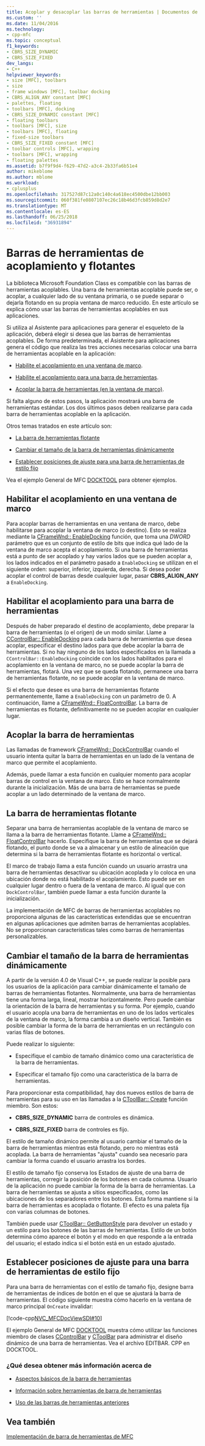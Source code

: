 ```yaml
---
title: Acoplar y desacoplar las barras de herramientas | Documentos de Microsoft
ms.custom: ''
ms.date: 11/04/2016
ms.technology:
- cpp-mfc
ms.topic: conceptual
f1_keywords:
- CBRS_SIZE_DYNAMIC
- CBRS_SIZE_FIXED
dev_langs:
- C++
helpviewer_keywords:
- size [MFC], toolbars
- size
- frame windows [MFC], toolbar docking
- CBRS_ALIGN_ANY constant [MFC]
- palettes, floating
- toolbars [MFC], docking
- CBRS_SIZE_DYNAMIC constant [MFC]
- floating toolbars
- toolbars [MFC], size
- toolbars [MFC], floating
- fixed-size toolbars
- CBRS_SIZE_FIXED constant [MFC]
- toolbar controls [MFC], wrapping
- toolbars [MFC], wrapping
- floating palettes
ms.assetid: b7f9f9d4-f629-47d2-a3c4-2b33fa6b51e4
author: mikeblome
ms.author: mblome
ms.workload:
- cplusplus
ms.openlocfilehash: 317527d87c12a0c140c4a618ec4500dbe12bb003
ms.sourcegitcommit: 060f381fe0807107ec26c18b46d3fcb859d8d2e7
ms.translationtype: MT
ms.contentlocale: es-ES
ms.lasthandoff: 06/25/2018
ms.locfileid: "36931894"
---
```

# <a name="docking-and-floating-toolbars"></a>Barras de herramientas de acoplamiento y flotantes
La biblioteca Microsoft Foundation Class es compatible con las barras de herramientas acoplables. Una barra de herramientas acoplable puede ser, o acoplar, a cualquier lado de su ventana primaria, o se puede separar o dejarla flotando en su propia ventana de marco reducido. En este artículo se explica cómo usar las barras de herramientas acoplables en sus aplicaciones.  
  
 Si utiliza al Asistente para aplicaciones para generar el esqueleto de la aplicación, deberá elegir si desea que las barras de herramientas acoplables. De forma predeterminada, el Asistente para aplicaciones genera el código que realiza las tres acciones necesarias colocar una barra de herramientas acoplable en la aplicación:  
  
-   [Habilite el acoplamiento en una ventana de marco](#_core_enabling_docking_in_a_frame_window).  
  
-   [Habilite el acoplamiento para una barra de herramientas](#_core_enabling_docking_for_a_toolbar).  
  
-   [Acoplar la barra de herramientas (en la ventana de marco)](#_core_docking_the_toolbar).  
  
 Si falta alguno de estos pasos, la aplicación mostrará una barra de herramientas estándar. Los dos últimos pasos deben realizarse para cada barra de herramientas acoplable en la aplicación.  
  
 Otros temas tratados en este artículo son:  
  
-   [La barra de herramientas flotante](#_core_floating_the_toolbar)  
  
-   [Cambiar el tamaño de la barra de herramientas dinámicamente](#_core_dynamically_resizing_the_toolbar)  
  
-   [Establecer posiciones de ajuste para una barra de herramientas de estilo fijo](#_core_setting_wrap_positions_for_a_fixed_style_toolbar)  
  
 Vea el ejemplo General de MFC [DOCKTOOL](../visual-cpp-samples.md) para obtener ejemplos.  
  
##  <a name="_core_enabling_docking_in_a_frame_window"></a> Habilitar el acoplamiento en una ventana de marco  
 Para acoplar barras de herramientas en una ventana de marco, debe habilitarse para acoplar la ventana de marco (o destino). Esto se realiza mediante la [CFrameWnd:: EnableDocking](../mfc/reference/cframewnd-class.md#enabledocking) función, que toma una *DWORD* parámetro que es un conjunto de estilo de bits que indica qué lado de la ventana de marco acepta el acoplamiento. Si una barra de herramientas está a punto de ser acoplado y hay varios lados que se pueden acoplar a, los lados indicados en el parámetro pasado a `EnableDocking` se utilizan en el siguiente orden: superior, inferior, izquierda, derecha. Si desea poder acoplar el control de barras desde cualquier lugar, pasar **CBRS_ALIGN_ANY** a `EnableDocking`.  
  
##  <a name="_core_enabling_docking_for_a_toolbar"></a> Habilitar el acoplamiento para una barra de herramientas  
 Después de haber preparado el destino de acoplamiento, debe preparar la barra de herramientas (o el origen) de un modo similar. Llame a [CControlBar:: EnableDocking](../mfc/reference/ccontrolbar-class.md#enabledocking) para cada barra de herramientas que desea acoplar, especificar el destino lados para que debe acoplar la barra de herramientas. Si no hay ninguno de los lados especificados en la llamada a `CControlBar::EnableDocking` coincide con los lados habilitados para el acoplamiento en la ventana de marco, no se puede acoplar la barra de herramientas, flotará. Una vez que se queda flotando, permanece una barra de herramientas flotante, no se puede acoplar en la ventana de marco.  
  
 Si el efecto que desee es una barra de herramientas flotante permanentemente, llame a `EnableDocking` con un parámetro de 0. A continuación, llame a [CFrameWnd:: FloatControlBar](../mfc/reference/cframewnd-class.md#floatcontrolbar). La barra de herramientas es flotante, definitivamente no se pueden acoplar en cualquier lugar.  
  
##  <a name="_core_docking_the_toolbar"></a> Acoplar la barra de herramientas  
 Las llamadas de framework [CFrameWnd:: DockControlBar](../mfc/reference/cframewnd-class.md#dockcontrolbar) cuando el usuario intenta quitar la barra de herramientas en un lado de la ventana de marco que permite el acoplamiento.  
  
 Además, puede llamar a esta función en cualquier momento para acoplar barras de control en la ventana de marco. Esto se hace normalmente durante la inicialización. Más de una barra de herramientas se puede acoplar a un lado determinado de la ventana de marco.  
  
##  <a name="_core_floating_the_toolbar"></a> La barra de herramientas flotante  
 Separar una barra de herramientas acoplable de la ventana de marco se llama a la barra de herramientas flotante. Llame a [CFrameWnd:: FloatControlBar](../mfc/reference/cframewnd-class.md#floatcontrolbar) hacerlo. Especifique la barra de herramientas que se dejará flotando, el punto donde se va a almacenar y un estilo de alineación que determina si la barra de herramientas flotante es horizontal o vertical.  
  
 El marco de trabajo llama a esta función cuando un usuario arrastra una barra de herramientas desactivar su ubicación acoplada y lo coloca en una ubicación donde no está habilitado el acoplamiento. Esto puede ser en cualquier lugar dentro o fuera de la ventana de marco. Al igual que con `DockControlBar`, también puede llamar a esta función durante la inicialización.  
  
 La implementación de MFC de barras de herramientas acoplables no proporciona algunas de las características extendidas que se encuentran en algunas aplicaciones que admiten barras de herramientas acoplables. No se proporcionan características tales como barras de herramientas personalizables.  
  
##  <a name="_core_dynamically_resizing_the_toolbar"></a> Cambiar el tamaño de la barra de herramientas dinámicamente  
 A partir de la versión 4.0 de Visual C++, se puede realizar la posible para los usuarios de la aplicación para cambiar dinámicamente el tamaño de barras de herramientas flotantes. Normalmente, una barra de herramientas tiene una forma larga, lineal, mostrar horizontalmente. Pero puede cambiar la orientación de la barra de herramientas y su forma. Por ejemplo, cuando el usuario acopla una barra de herramientas en uno de los lados verticales de la ventana de marco, la forma cambia a un diseño vertical. También es posible cambiar la forma de la barra de herramientas en un rectángulo con varias filas de botones.  
  
 Puede realizar lo siguiente:  
  
-   Especifique el cambio de tamaño dinámico como una característica de la barra de herramientas.  
  
-   Especificar el tamaño fijo como una característica de la barra de herramientas.  
  
 Para proporcionar esta compatibilidad, hay dos nuevos estilos de barra de herramientas para su uso en las llamadas a la [CToolBar:: Create](../mfc/reference/ctoolbar-class.md#create) función miembro. Son estos:  
  
-   **CBRS_SIZE_DYNAMIC** barra de controles es dinámica.  
  
-   **CBRS_SIZE_FIXED** barra de controles es fijo.  
  
 El estilo de tamaño dinámico permite al usuario cambiar el tamaño de la barra de herramientas mientras está flotando, pero no mientras está acoplada. La barra de herramientas "ajusta" cuando sea necesario para cambiar la forma cuando el usuario arrastra los bordes.  
  
 El estilo de tamaño fijo conserva los Estados de ajuste de una barra de herramientas, corregir la posición de los botones en cada columna. Usuario de la aplicación no puede cambiar la forma de la barra de herramientas. La barra de herramientas se ajusta a sitios especificados, como las ubicaciones de los separadores entre los botones. Esta forma mantiene si la barra de herramientas es acoplada o flotante. El efecto es una paleta fija con varias columnas de botones.  
  
 También puede usar [CToolBar:: GetButtonStyle](../mfc/reference/ctoolbar-class.md#getbuttonstyle) para devolver un estado y un estilo para los botones de las barras de herramientas. Estilo de un botón determina cómo aparece el botón y el modo en que responde a la entrada del usuario; el estado indica si el botón está en un estado ajustado.  
  
##  <a name="_core_setting_wrap_positions_for_a_fixed_style_toolbar"></a> Establecer posiciones de ajuste para una barra de herramientas de estilo fijo  
 Para una barra de herramientas con el estilo de tamaño fijo, designe barra de herramientas de índices de botón en el que se ajustará la barra de herramientas. El código siguiente muestra cómo hacerlo en la ventana de marco principal `OnCreate` invalidar:  
  
 [!code-cpp[NVC_MFCDocViewSDI#10](../mfc/codesnippet/cpp/docking-and-floating-toolbars_1.cpp)]  
  
 El ejemplo General de MFC [DOCKTOOL](../visual-cpp-samples.md) muestra cómo utilizar las funciones miembro de clases [CControlBar](../mfc/reference/ccontrolbar-class.md) y [CToolBar](../mfc/reference/ctoolbar-class.md) para administrar el diseño dinámico de una barra de herramientas. Vea el archivo EDITBAR. CPP en DOCKTOOL.  
  
### <a name="what-do-you-want-to-know-more-about"></a>¿Qué desea obtener más información acerca de  
  
-   [Aspectos básicos de la barra de herramientas](../mfc/toolbar-fundamentals.md)  
  
-   [Información sobre herramientas de barra de herramientas](../mfc/toolbar-tool-tips.md)  
  
-   [Uso de las barras de herramientas anteriores](../mfc/using-your-old-toolbars.md)  
  
## <a name="see-also"></a>Vea también  
 [Implementación de barra de herramientas de MFC](../mfc/mfc-toolbar-implementation.md)


